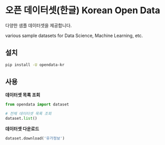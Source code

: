 # 오픈 데이터셋(한글) Korean Open Data

다양한 샘플 데이터셋을 제공합니다.

various sample datasets for Data Science, Machine Learning, etc.

## 설치

```bash
pip install -U opendata-kr
```

## 사용

**데이터셋 목록 조회**

```python
from opendata import dataset

# 전체 데이터셋 목록 조회
dataset.list()
```

**데이터셋 다운로드**

```python
dataset.download('유가정보')
```

